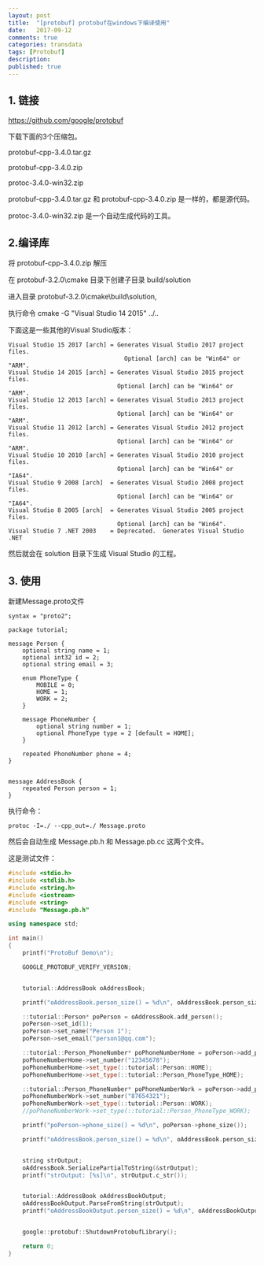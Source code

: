 ```yaml
---
layout: post
title:  "[protobuf] protobuf在windows下编译使用"
date:   2017-09-12
comments: true
categories: transdata
tags: [Protobuf]
description:
published: true
---
```



## 1. 链接

https://github.com/google/protobuf

下载下面的3个压缩包。

protobuf-cpp-3.4.0.tar.gz

protobuf-cpp-3.4.0.zip

protoc-3.4.0-win32.zip

protobuf-cpp-3.4.0.tar.gz 和 protobuf-cpp-3.4.0.zip 是一样的，都是源代码。

protoc-3.4.0-win32.zip 是一个自动生成代码的工具。

## 2.编译库

将 protobuf-cpp-3.4.0.zip 解压

在 protobuf-3.2.0\cmake 目录下创建子目录 build/solution

进入目录 protobuf-3.2.0\cmake\build\solution,

执行命令 cmake -G "Visual Studio 14 2015" ../..

下面这是一些其他的Visual Studio版本：

```
Visual Studio 15 2017 [arch] = Generates Visual Studio 2017 project files.
                                 Optional [arch] can be "Win64" or "ARM".
Visual Studio 14 2015 [arch] = Generates Visual Studio 2015 project files.
                               Optional [arch] can be "Win64" or "ARM".
Visual Studio 12 2013 [arch] = Generates Visual Studio 2013 project files.
                               Optional [arch] can be "Win64" or "ARM".
Visual Studio 11 2012 [arch] = Generates Visual Studio 2012 project files.
                               Optional [arch] can be "Win64" or "ARM".
Visual Studio 10 2010 [arch] = Generates Visual Studio 2010 project files.
                               Optional [arch] can be "Win64" or "IA64".
Visual Studio 9 2008 [arch]  = Generates Visual Studio 2008 project files.
                               Optional [arch] can be "Win64" or "IA64".
Visual Studio 8 2005 [arch]  = Generates Visual Studio 2005 project files.
                               Optional [arch] can be "Win64".
Visual Studio 7 .NET 2003    = Deprecated.  Generates Visual Studio .NET
```

然后就会在 solution 目录下生成 Visual Studio 的工程。


## 3. 使用


新建Message.proto文件

```
syntax = "proto2";

package tutorial;

message Person {
	optional string name = 1;
	optional int32 id = 2;
	optional string email = 3;
	
	enum PhoneType {
		MOBILE = 0;
		HOME = 1;
		WORK = 2;
	}
	
	message PhoneNumber {
		optional string number = 1;
		optional PhoneType type = 2 [default = HOME];
	}
	
	repeated PhoneNumber phone = 4;
}


message AddressBook {
	repeated Person person = 1;
}
```

执行命令：

```
protoc -I=./ --cpp_out=./ Message.proto
```

然后会自动生成 Message.pb.h 和 Message.pb.cc 这两个文件。

这是测试文件：

```c++
#include <stdio.h>
#include <stdlib.h>
#include <string.h>
#include <iostream>
#include <string>
#include "Message.pb.h"

using namespace std;

int main()
{
	printf("ProtoBuf Demo\n");

	GOOGLE_PROTOBUF_VERIFY_VERSION;


	tutorial::AddressBook oAddressBook;

	printf("oAddressBook.person_size() = %d\n", oAddressBook.person_size());

	::tutorial::Person* poPerson = oAddressBook.add_person();
	poPerson->set_id(1);
	poPerson->set_name("Person 1");
	poPerson->set_email("person1@qq.com");

	::tutorial::Person_PhoneNumber* poPhoneNumberHome = poPerson->add_phone();
	poPhoneNumberHome->set_number("12345678");
	poPhoneNumberHome->set_type(::tutorial::Person::HOME); 
	poPhoneNumberHome->set_type(::tutorial::Person_PhoneType_HOME);

	::tutorial::Person_PhoneNumber* poPhoneNumberWork = poPerson->add_phone();
	poPhoneNumberWork->set_number("87654321");
	poPhoneNumberWork->set_type(::tutorial::Person::WORK);
	//poPhoneNumberWork->set_type(::tutorial::Person_PhoneType_WORK);

	printf("poPerson->phone_size() = %d\n", poPerson->phone_size());

	printf("oAddressBook.person_size() = %d\n", oAddressBook.person_size());


	string strOutput;
	oAddressBook.SerializePartialToString(&strOutput);
	printf("strOutput: [%s]\n", strOutput.c_str());


	tutorial::AddressBook oAddressBookOutput;
	oAddressBookOutput.ParseFromString(strOutput);
	printf("oAddressBookOutput.person_size() = %d\n", oAddressBookOutput.person_size());


	google::protobuf::ShutdownProtobufLibrary();

	return 0;
}
```
